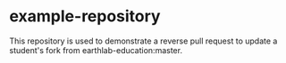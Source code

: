 # example-repository
This repository is used to demonstrate a reverse pull request to update a student's fork from earthlab-education:master. 
